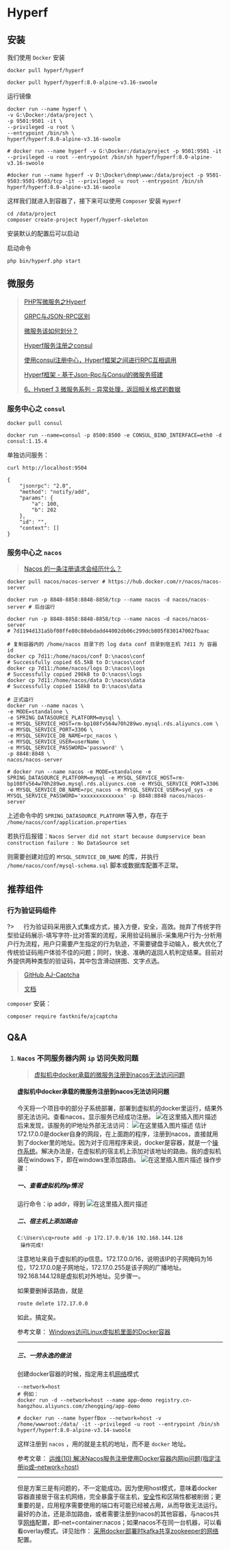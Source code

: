# Hyperf

## 安装

我们使用 `Docker` 安装

```shell
docker pull hyperf/hyperf

docker pull hyperf/hyperf:8.0-alpine-v3.16-swoole
```

运行镜像

```shell
docker run --name hyperf \
-v G:\Docker:/data/project \
-p 9501:9501 -it \
--privileged -u root \
--entrypoint /bin/sh \
hyperf/hyperf:8.0-alpine-v3.16-swoole

# docker run --name hyperf -v G:\Docker:/data/project -p 9501:9501 -it --privileged -u root --entrypoint /bin/sh hyperf/hyperf:8.0-alpine-v3.16-swoole

#docker run --name hyperf -v D:\Docker\dnmp\www:/data/project -p 9501-9503:9501-9503/tcp -it --privileged -u root --entrypoint /bin/sh hyperf/hyperf:8.0-alpine-v3.16-swoole
```

这样我们就进入到容器了，接下来可以使用 `Composer` 安装 `Hyperf`

```shell
cd /data/project
composer create-project hyperf/hyperf-skeleton
```

安装默认的配置后可以启动

启动命令

```shell
php bin/hyperf.php start
```



## 微服务

> [PHP写微服务之Hyperf](https://developer.aliyun.com/article/1279660)
>
> [GRPC与JSON-RPC区别 ](https://www.cnblogs.com/zccst/p/17070821.html)
>
> [微服务该如何划分？](https://www.zhihu.com/question/406526550/answer/3053339638?utm_id=0)
>
> [Hyperf服务注册之consul](https://www.imooc.com/article/322509)
>
> [使用consul注册中心，Hyperf框架之间进行RPC互相调用](https://juejin.cn/post/7125274400676380709)
>
> [Hyperf框架 - 基于Json-Rpc与Consul的微服务搭建](https://blog.csdn.net/raoxiaoya/article/details/107718941)
>
> [6、Hyperf 3 微服务系列 - 异常处理，返回相关格式的数据](https://ziruchu.com/art/661)



### 服务中心之 `consul`

```shell
docker pull consul

docker run --name=consul -p 8500:8500 -e CONSUL_BIND_INTERFACE=eth0 -d consul:1.15.4
```

单独访问服务：
```shell
curl http://localhost:9504

{
    "jsonrpc": "2.0",
    "method": "notify/add",
    "params": {
        "a": 100,
        "b": 202
    },
    "id": "",
    "context": []
}
```



### 服务中心之 `nacos`

> [Nacos 的一条注册请求会经历什么？](https://nacos.io/blog/article-nacos-reigster-mechanism/)

```shell
docker pull nacos/nacos-server # https://hub.docker.com/r/nacos/nacos-server

docker run -p 8848-8858:8848-8858/tcp --name nacos -d nacos/nacos-server # 后台运行

docker run -p 8848-8858:8848-8858/tcp --name nacos -d nacos/nacos-server
# 7d1194d131a5bf08ffe80c88ebdadd44002db06c299dcb805f830147002fbaac

# 复制容器内的 /home/nacos 目录下的 log data conf 目录到宿主机 7d11 为 容器 id
docker cp 7d11:/home/nacos/conf D:\nacos\conf
# Successfully copied 65.5kB to D:\nacos\conf
docker cp 7d11:/home/nacos/logs D:\nacos\logs
# Successfully copied 298kB to D:\nacos\logs
docker cp 7d11:/home/nacos/data D:\nacos\data
# Successfully copied 158kB to D:\nacos\data

# 正式运行
docker run --name nacos \
-e MODE=standalone \
-e SPRING_DATASOURCE_PLATFORM=mysql \
-e MYSQL_SERVICE_HOST=rm-bp108fv564w70h289wo.mysql.rds.aliyuncs.com \
-e MYSQL_SERVICE_PORT=3306 \
-e MYSQL_SERVICE_DB_NAME=rpc_nacos \
-e MYSQL_SERVICE_USER=userName \
-e MYSQL_SERVICE_PASSWORD='password' \
-p 8848:8848 \
nacos/nacos-server

# docker run --name nacos -e MODE=standalone -e SPRING_DATASOURCE_PLATFORM=mysql -e MYSQL_SERVICE_HOST=rm-bp108fv564w70h289wo.mysql.rds.aliyuncs.com -e MYSQL_SERVICE_PORT=3306 -e MYSQL_SERVICE_DB_NAME=rpc_nacos -e MYSQL_SERVICE_USER=syd_sys -e MYSQL_SERVICE_PASSWORD='xxxxxxxxxxxxxx' -p 8848:8848 nacos/nacos-server
```

上述命令中的 `SPRING_DATASOURCE_PLATFORM` 等入参，存在于 `/home/nacos/conf/application.properties`

若执行后报错：`Nacos Server did not start because dumpservice bean construction failure : No DataSource set`

则需要创建对应的 `MYSQL_SERVICE_DB_NAME` 的库，并执行 `/home/nacos/conf/mysql-schema.sql` 脚本或数据库配置不正常。



## 推荐组件

### 行为验证码组件

?>   行为验证码采用嵌入式集成方式，接入方便，安全，高效。抛弃了传统字符型验证码展示-填写字符-比对答案的流程，采用验证码展示-采集用户行为-分析用户行为流程，用户只需要产生指定的行为轨迹，不需要键盘手动输入，极大优化了传统验证码用户体验不佳的问题；同时，快速、准确的返回人机判定结果。目前对外提供两种类型的验证码，其中包含滑动拼图、文字点选。

>  [GitHub AJ-Captcha](https://github.com/anji-plus/captcha)
>
> [文档](https://ajcaptcha.beliefteam.cn/captcha-doc/)

`composer` 安装：

```shell
composer require fastknife/ajcaptcha
```



## Q&A

1. ### `Nacos` 不同服务器内网 `ip` 访问失败问题

   > [虚拟机中docker承载的微服务注册到nacos无法访问问题](https://huaweicloud.csdn.net/638db205dacf622b8df8c80a.html)
   
   #### 虚拟机中docker承载的微服务注册到nacos无法访问问题

   今天将一个项目中的部分子系统部署，部署到虚拟机的docker里运行，结果外部无法访问。查看nacos，显示服务已经成功注册。
   ![在这里插入图片描述](hyperf.assets/a7f40f233e5841478b398ab37a51daa3.png)
   后来发现，该服务的IP地址外部无法访问：
   ![在这里插入图片描述](hyperf.assets/f97a5d29c18b47b3b1b4ec86334fba27.png)
   估计172.17.0.0是docker自身的网段，在上面跑的程序，注册到nacos，直接就用到了docker里的地址。因为对于应用程序来说，docker是容器，就是一个[操作系统](https://link.csdn.net/?target=https%3A%2F%2Fauth.huaweicloud.com%2Fauthui%2Fsaml%2Flogin%3FxAccountType%3Dcsdndev_IDP%26isFirstLogin%3Dfalse%26service%3Dhttps%3A%2F%2Flab.huaweicloud.com%2Fexperiment-detail_2384%3Futm_source%3Dhwc-csdn%26utm_medium%3Dshare-op%26utm_campaign%3D%26utm_content%3D%26utm_term%3D%26utm_adplace%3DAdPlace070851)。解决办法是，在虚拟机的宿主机上添加对该地址的路由。我的虚拟机装在windows下，即在windows里添加路由。
   ![在这里插入图片描述](hyperf.assets/fbb09e6e9d854f44a9559d0bd1b1f09f.png)
   操作步骤：
   
   ##### 一、查看虚拟机的ip情况
   
   运行命令：ip addr，得到
   ![在这里插入图片描述](hyperf.assets/d68d6758838c40c0ae8e311541834d02.png)
   
   
   
   ##### 二、宿主机上添加路由
   
   ```avrasm
   C:\Users\cq>route add -p 172.17.0.0/16 192.168.144.128
    操作完成!
   ```
   
   注意地址来自于虚拟机的ip信息。172.17.0.0/16，说明该IP的子网掩码为16位，172.17.0.0是子网地址，172.17.0.255是该子网的广播地址。192.168.144.128是虚拟机对外地址。见步骤一。
   
   如果要删掉该路由，就是
   
   ```nginx
   route delete 172.17.0.0
   ```
   
   如此，搞定矣。
   
   参考文章：
   [Windows访问Linux虚拟机里面的Docker容器](https://link.csdn.net/?target=https%3A%2F%2Fwww.taopanfeng.com%2F2020%2F06%2F05%2F2020-06-05...09.02.06%2F)
   
   ------
   
   
   
   ##### 三、一劳永逸的做法
   
   创建docker容器的时候，指定用主机[网络](https://link.csdn.net/?target=https%3A%2F%2Fauth.huaweicloud.com%2Fauthui%2Fsaml%2Flogin%3FxAccountType%3Dcsdndev_IDP%26isFirstLogin%3Dfalse%26service%3Dhttps%3A%2F%2Factivity.huaweicloud.com%2Ffree_test%2Findex.html%3Futm_source%3Dhwc-csdn%26utm_medium%3Dshare-op%26utm_campaign%3D%26utm_content%3D%26utm_term%3D%26utm_adplace%3DAdPlace070851)模式
   
   ```routeros
   --network=host
   # 例如：
   docker run -d --network=host --name app-demo registry.cn-hangzhou.aliyuncs.com/zhengqing/app-demo
   
   # docker run --name hyperfBox --network=host -v /home/wwwroot:/data/ -it --privileged -u root --entrypoint /bin/sh  hyperf/hyperf:8.0-alpine-v3.14-swoole
   ```
   
   这样注册到 `nacos` ，用的就是主机的地址，而不是 `docker` 地址。
   
   参考文章：
   [运维(10) 解决Nacos服务注册使用Docker容器内网ip问题(指定注册ip或–network=host)](https://link.csdn.net/?target=https%3A%2F%2Fblog.csdn.net%2Fqq_38225558%2Farticle%2Fdetails%2F120342534)
   
   ------
   
   但是方案三是有问题的，不一定能成功。因为使用host模式，意味着docker容器直接居于宿主机网络，完全暴露于宿主机，[安全](https://link.csdn.net/?target=https%3A%2F%2Fauth.huaweicloud.com%2Fauthui%2Fsaml%2Flogin%3FxAccountType%3Dcsdndev_IDP%26isFirstLogin%3Dfalse%26service%3Dhttps%3A%2F%2Factivity.huaweicloud.com%2Ffree_test%2Findex.html%3Futm_source%3Dhwc-csdn%26utm_medium%3Dshare-op%26utm_campaign%3D%26utm_content%3D%26utm_term%3D%26utm_adplace%3DAdPlace070851)性和区隔性都被削弱；更重要的是，应用程序需要使用的端口有可能已经被占用，从而导致无法运行。最好的办法，还是添加路由，或者需要注册到nacos的其他容器，与nacos共享[网络](https://link.csdn.net/?target=https%3A%2F%2Fauth.huaweicloud.com%2Fauthui%2Fsaml%2Flogin%3FxAccountType%3Dcsdndev_IDP%26isFirstLogin%3Dfalse%26service%3Dhttps%3A%2F%2Factivity.huaweicloud.com%2Ffree_test%2Findex.html%3Futm_source%3Dhwc-csdn%26utm_medium%3Dshare-op%26utm_campaign%3D%26utm_content%3D%26utm_term%3D%26utm_adplace%3DAdPlace070851)配置，即–net=container:nacos；如果nacos不在同一台机器，可以看看overlay模式。详见拙作：
   [采用docker部署时kafka共享zookeeper的](https://link.csdn.net/?target=https%3A%2F%2Fblog.csdn.net%2Fleftfist%2Farticle%2Fdetails%2F130582646)[网络](https://link.csdn.net/?target=https%3A%2F%2Fauth.huaweicloud.com%2Fauthui%2Fsaml%2Flogin%3FxAccountType%3Dcsdndev_IDP%26isFirstLogin%3Dfalse%26service%3Dhttps%3A%2F%2Factivity.huaweicloud.com%2Ffree_test%2Findex.html%3Futm_source%3Dhwc-csdn%26utm_medium%3Dshare-op%26utm_campaign%3D%26utm_content%3D%26utm_term%3D%26utm_adplace%3DAdPlace070851)配置。
   
   
